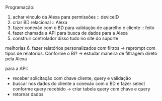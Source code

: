 Programação:

1. achar vinculo da Alexa para permissões :: deviceID
2. criar BD relacional :: Alexa
3. fazer conexão com o BD para validação de aparelho e cliente :: feito
4. fazer chamada a API para busca de dados para a Alexa
5. construir controlador disso tudo no site do suporte

melhorias
6. fazer relatórios personalizados com filtros 
  -> reprompt com tipos de relatórios. Conforme o BI?
  -> estudar maneira de filtragem direto pela Alexa


para a API:

- receber solicitação com chave cliente, query e validação
- buscar nos dados do cliente a conexão com o BD e fazer select conforme query recebido -> criar tabela query com chave e query
- retornar dados 
